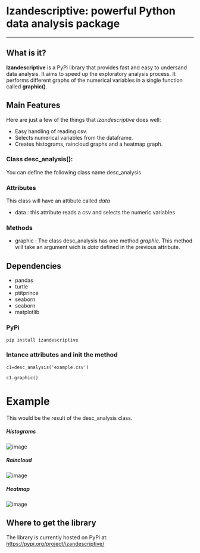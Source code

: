 # Izandescriptive: powerful Python data analysis package 
-----------------

## What is it?

**Izandescriptive** is a PyPi library that provides fast and easy to undersand data
analysis. It aims to speed up the exploratory analysis process. It performs different graphs of the numerical variables in a single function called **graphic()**.

## Main Features

Here are just a few of the things that *izandescriptive* does well:

- Easy handling of reading csv.
- Selects numerical variables from the dataframe.
- Creates histograms, raincloud graphs and a heatmap graph.

### Class desc_analysis():

You can define the following class name desc_analysis

### Attributes

This class will have an attibute called *data*

- data : this attribute reads a csv and selects the numeric variables

### Methods

- graphic : The class desc_analysis has one method *graphic*. This method will take an argument wich is *data* defined in the previous attribute.

## Dependencies

- pandas
- turtle
- ptitprince
- seaborn
- seaborn
- matplotlib

### PyPi

``` pip install izandescriptive ```

### Intance attributes and init the method

``` c1=desc_analysis('example.csv') ```

``` c1.graphic() ```

# Example

This would be the result of the desc_analysis class.

##### Histograms

![image](https://user-images.githubusercontent.com/64251072/197811387-d3f2e3f0-d28d-4332-ae28-fe35685f82be.png)

##### Raincloud

![image](https://user-images.githubusercontent.com/64251072/197811919-e4f5801a-07d0-4d27-af8d-ee427e882943.png)

##### Heatmap

![image](https://user-images.githubusercontent.com/64251072/197812131-81e48d49-ed32-4dc5-8328-e4980d4448fb.png)

## Where to get the library
The library is currently hosted on PyPi at:
https://pypi.org/project/izandescriptive/
